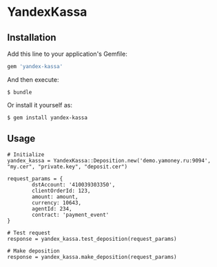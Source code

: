 # YandexKassa

## Installation

Add this line to your application's Gemfile:

```ruby
gem 'yandex-kassa'
```

And then execute:

	$ bundle

Or install it yourself as:

	$ gem install yandex-kassa

## Usage

	# Initialize
	yandex_kassa = YandexKassa::Deposition.new('demo.yamoney.ru:9094', "my.cer", "private.key", "deposit.cer")
	
	request_params = {
			dstAccount: '410039303350',
			clientOrderId: 123,
			amount: amount,
			currency: 10643,
			agentId: 234,
			contract: 'payment_event'
	}
	
	# Test request
	response = yandex_kassa.test_deposition(request_params)
	
	# Make deposition
	response = yandex_kassa.make_deposition(request_params)


